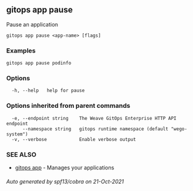 ## gitops app pause

Pause an application

```
gitops app pause <app-name> [flags]
```

### Examples

```
gitops app pause podinfo
```

### Options

```
  -h, --help   help for pause
```

### Options inherited from parent commands

```
  -e, --endpoint string    The Weave GitOps Enterprise HTTP API endpoint
      --namespace string   gitops runtime namespace (default "wego-system")
  -v, --verbose            Enable verbose output
```

### SEE ALSO

* [gitops app](gitops_app.md)	 - Manages your applications

###### Auto generated by spf13/cobra on 21-Oct-2021
